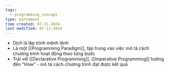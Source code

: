 ```yaml
---
tags:
  - programming_concept
type: pernament
time created: 07-11-2024
last modified: 07-11-2024
---
```

- Dịch là lập trình mệnh lệnh
- Là một [[Programming Paradigm]], tập trung vào việc mô tả cách chương trình hoạt động theo từng bước
- Trái với [[Declarative Programming]], [[Imperative Programming]] hướng đến "How" - mô tả cách chương trình đạt được kết quả  